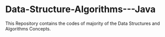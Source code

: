 # Data-Structure-Algorithms---Java
This Repository contains the codes of majority of the Data Structures and Algorithms Concepts.
